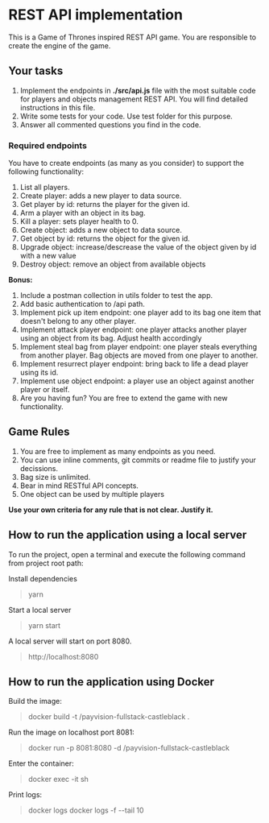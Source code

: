# REST API implementation

This is a Game of Thrones inspired REST API game. You are responsible to create
the engine of the game.

## Your tasks

1. Implement the endpoints in **./src/api.js** file with the most suitable code
   for players and objects management REST API. You will find detailed instructions
   in this file.
2. Write some tests for your code. Use test folder for this purpose.
3. Answer all commented questions you find in the code.

### Required endpoints

You have to create endpoints (as many as you consider) to support the following 
functionality:

1. List all players.
2. Create player: adds a new player to data source.
3. Get player by id: returns the player for the given id.
4. Arm a player with an object in its bag.
5. Kill a player: sets player health to 0.
6. Create object: adds a new object to data source.
7. Get object by id: returns the object for the given id.
8. Upgrade object: increase/descrease the value of the object given by id with a new value
9. Destroy object: remove an object from available objects

**Bonus:**

1. Include a postman collection in utils folder to test the app.
2. Add basic authentication to /api path.
3. Implement pick up item endpoint: one player add to its bag one item that doesn't belong to any other player.
4. Implement attack player endpoint: one player attacks another player using an object from its bag. Adjust health accordingly
5. Implement steal bag from player endpoint: one player steals everything from another player. Bag objects are moved from one player to another.
6. Implement resurrect player endpoint: bring back to life a dead player using its id.
7. Implement use object endpoint: a player use an object against another player or itself.
8. Are you having fun? You are free to extend the game with new functionality.

## Game Rules

1. You are free to implement as many endpoints as you need.
2. You can use inline comments, git commits or readme file to justify your decissions.
3. Bag size is unlimited.
4. Bear in mind RESTful API concepts.
5. One object can be used by multiple players

**Use your own criteria for any rule that is not clear. Justify it.**

## How to run the application using a local server

To run the project, open a terminal and execute the following command from project root path:

Install dependencies

> yarn

Start a local server

> yarn start

A local server will start on port 8080.

> http://localhost:8080

## How to run the application using Docker

Build the image:

> docker build -t <your username>/payvision-fullstack-castleblack .

Run the image on localhost port 8081:

> docker run -p 8081:8080 -d <your username>/payvision-fullstack-castleblack

Enter the container:

> docker exec -it <container id> sh

Print logs:

> docker logs <container id>
> docker logs -f --tail 10 <container id>
